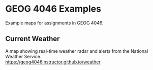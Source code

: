 # GEOG 4046 Examples
Example maps for assignments in GEOG 4046.  

## Current Weather
A map showing real-time weather radar and alerts from the National Weather Service.  
<https://geog4046instructor.github.io/weather>  
